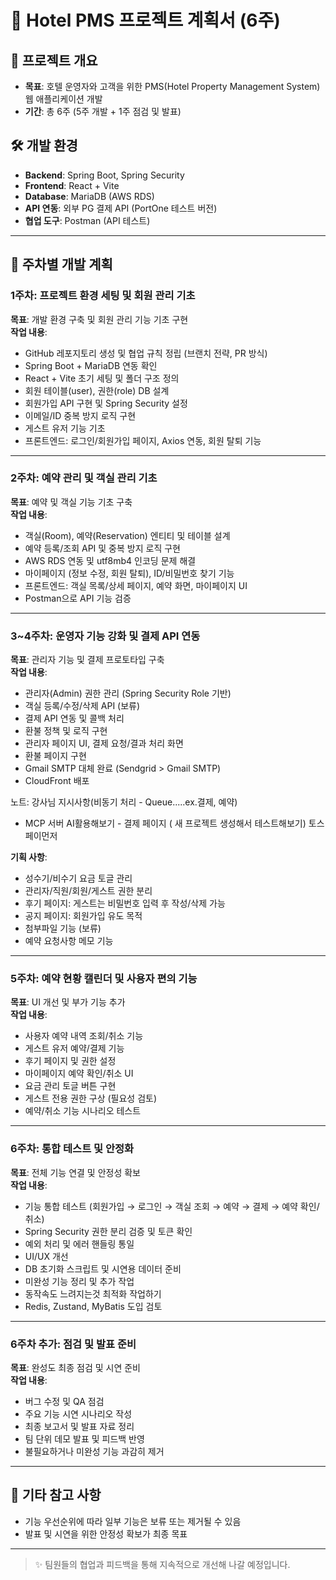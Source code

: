# 🏨 Hotel PMS 프로젝트 계획서 (6주)

## 📌 프로젝트 개요
- **목표**: 호텔 운영자와 고객을 위한 PMS(Hotel Property Management System) 웹 애플리케이션 개발
- **기간**: 총 6주 (5주 개발 + 1주 점검 및 발표)

## 🛠️ 개발 환경
- **Backend**: Spring Boot, Spring Security
- **Frontend**: React + Vite
- **Database**: MariaDB (AWS RDS)
- **API 연동**: 외부 PG 결제 API (PortOne 테스트 버전)
- **협업 도구**: Postman (API 테스트)

---

## 📅 주차별 개발 계획

### 1주차: 프로젝트 환경 세팅 및 회원 관리 기초
**목표**: 개발 환경 구축 및 회원 관리 기능 기초 구현  
**작업 내용**:
- GitHub 레포지토리 생성 및 협업 규칙 정립 (브랜치 전략, PR 방식)
- Spring Boot + MariaDB 연동 확인
- React + Vite 초기 세팅 및 폴더 구조 정의
- 회원 테이블(user), 권한(role) DB 설계
- 회원가입 API 구현 및 Spring Security 설정
- 이메일/ID 중복 방지 로직 구현
- 게스트 유저 기능 기초
- 프론트엔드: 로그인/회원가입 페이지, Axios 연동, 회원 탈퇴 기능

---

### 2주차: 예약 관리 및 객실 관리 기초
**목표**: 예약 및 객실 기능 기초 구축  
**작업 내용**:
- 객실(Room), 예약(Reservation) 엔티티 및 테이블 설계
- 예약 등록/조회 API 및 중복 방지 로직 구현
- AWS RDS 연동 및 utf8mb4 인코딩 문제 해결
- 마이페이지 (정보 수정, 회원 탈퇴), ID/비밀번호 찾기 기능
- 프론트엔드: 객실 목록/상세 페이지, 예약 화면, 마이페이지 UI
- Postman으로 API 기능 검증

---

### 3~4주차: 운영자 기능 강화 및 결제 API 연동
**목표**: 관리자 기능 및 결제 프로토타입 구축  
**작업 내용**:
- 관리자(Admin) 권한 관리 (Spring Security Role 기반)
- 객실 등록/수정/삭제 API (보류)
- 결제 API 연동 및 콜백 처리
- 환불 정책 및 로직 구현
- 관리자 페이지 UI, 결제 요청/결과 처리 화면
- 환불 페이지 구현
- Gmail SMTP 대체 완료 (Sendgrid > Gmail SMTP)
- CloudFront 배포


노트: 강사님 지시사항(비동기 처리 - Queue.....ex.결제, 예약)
- MCP 서버 AI활용해보기 -
결제 페이지 ( 새 프로젝트 생성해서 테스트해보기) 토스페이먼저

**기획 사항**:
- 성수기/비수기 요금 토글 관리
- 관리자/직원/회원/게스트 권한 분리
- 후기 페이지: 게스트는 비밀번호 입력 후 작성/삭제 가능
- 공지 페이지: 회원가입 유도 목적
- 첨부파일 기능 (보류)
- 예약 요청사항 메모 기능

---

### 5주차: 예약 현황 캘린더 및 사용자 편의 기능
**목표**: UI 개선 및 부가 기능 추가  
**작업 내용**:
- 사용자 예약 내역 조회/취소 기능
- 게스트 유저 예약/결제 기능
- 후기 페이지 및 권한 설정
- 마이페이지 예약 확인/취소 UI
- 요금 관리 토글 버튼 구현
- 게스트 전용 권한 구상 (필요성 검토)
- 예약/취소 기능 시나리오 테스트

---

### 6주차: 통합 테스트 및 안정화
**목표**: 전체 기능 연결 및 안정성 확보  
**작업 내용**:
- 기능 통합 테스트 (회원가입 → 로그인 → 객실 조회 → 예약 → 결제 → 예약 확인/취소)
- Spring Security 권한 분리 검증 및 토큰 확인
- 예외 처리 및 에러 핸들링 통일
- UI/UX 개선
- DB 초기화 스크립트 및 시연용 데이터 준비
- 미완성 기능 정리 및 추가 작업
- 동작속도 느려지는것 최적화 작업하기
- Redis, Zustand, MyBatis 도입 검토

---

### 6주차 추가: 점검 및 발표 준비
**목표**: 완성도 최종 점검 및 시연 준비  
**작업 내용**:
- 버그 수정 및 QA 점검
- 주요 기능 시연 시나리오 작성
- 최종 보고서 및 발표 자료 정리
- 팀 단위 데모 발표 및 피드백 반영
- 불필요하거나 미완성 기능 과감히 제거

---

## 📁 기타 참고 사항
- 기능 우선순위에 따라 일부 기능은 보류 또는 제거될 수 있음
- 발표 및 시연을 위한 안정성 확보가 최종 목표

---

> ✨ 팀원들의 협업과 피드백을 통해 지속적으로 개선해 나갈 예정입니다.
